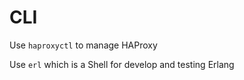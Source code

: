 # CLI

Use `haproxyctl` to manage HAProxy  

Use `erl` which is a Shell for develop and testing Erlang  